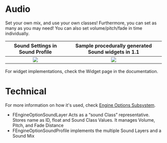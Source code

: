 # Audio

Set your own mix, and use your own classes! Furthermore, you can set as many as you may need! You can also set volume/pitch/fade in time individually.   

Sound Settings in Sound Profile           |    Sample procedurally generated Sound widgets in 1.1
:-------------------------:|:----------------------------------------------------------:
![](https://user-images.githubusercontent.com/28312571/147318230-3d8ba747-8b68-4d2f-95c7-20d179fc83a3.png) |  ![](https://user-images.githubusercontent.com/28312571/147318314-324fdcc6-dce0-4496-8ffb-f33bbb727c00.png)

For widget implementations, check the Widget page in the documentation.  

# Technical

For more information on how it's used, check [Engine Options Subsystem](https://github.com/FunderburkM/CMEngineOptionsDocs/blob/main/EngineOptionsSubsystem.md).  

- FEngineOptionSoundLayer  Acts as a “sound Class” representative. Stores name as ID, float and Sound Class Values. It manages Volume, Pitch, and Fade Distance
- FEngineOptionSoundProfile implements the multiple Sound Layers and a Sound Mix

